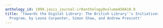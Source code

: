 ```yaml
---
anthology_id: 1999.jasis_journal-ir0anthology0volumeA50A10.9
title: 'Towards the Digital Library: The British Library''s Initiatives for Access
  Program, by Leona Carpenter, Simon Shaw, and Andrew Prescott'
---
```


